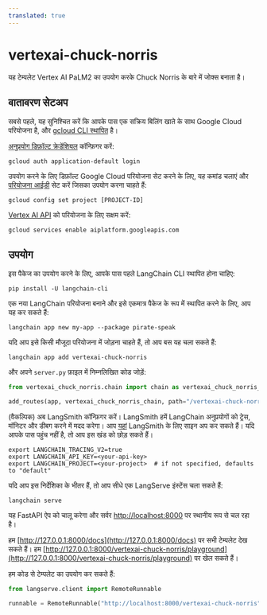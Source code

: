 ```yaml
---
translated: true
---
```


# vertexai-chuck-norris

यह टेम्पलेट Vertex AI PaLM2 का उपयोग करके Chuck Norris के बारे में जोक्स बनाता है।

## वातावरण सेटअप

सबसे पहले, यह सुनिश्चित करें कि आपके पास एक सक्रिय बिलिंग खाते के साथ Google Cloud परियोजना है, और [gcloud CLI स्थापित](https://cloud.google.com/sdk/docs/install) है।

[अनुप्रयोग डिफ़ॉल्ट क्रेडेंशियल](https://cloud.google.com/docs/authentication/provide-credentials-adc) कॉन्फ़िगर करें:

```shell
gcloud auth application-default login
```

उपयोग करने के लिए डिफ़ॉल्ट Google Cloud परियोजना सेट करने के लिए, यह कमांड चलाएं और [परियोजना आईडी](https://support.google.com/googleapi/answer/7014113?hl=en) सेट करें जिसका उपयोग करना चाहते हैं:

```shell
gcloud config set project [PROJECT-ID]
```

[Vertex AI API](https://console.cloud.google.com/apis/library/aiplatform.googleapis.com) को परियोजना के लिए सक्षम करें:

```shell
gcloud services enable aiplatform.googleapis.com
```

## उपयोग

इस पैकेज का उपयोग करने के लिए, आपके पास पहले LangChain CLI स्थापित होना चाहिए:

```shell
pip install -U langchain-cli
```

एक नया LangChain परियोजना बनाने और इसे एकमात्र पैकेज के रूप में स्थापित करने के लिए, आप यह कर सकते हैं:

```shell
langchain app new my-app --package pirate-speak
```

यदि आप इसे किसी मौजूदा परियोजना में जोड़ना चाहते हैं, तो आप बस यह चला सकते हैं:

```shell
langchain app add vertexai-chuck-norris
```

और अपने `server.py` फ़ाइल में निम्नलिखित कोड जोड़ें:

```python
from vertexai_chuck_norris.chain import chain as vertexai_chuck_norris_chain

add_routes(app, vertexai_chuck_norris_chain, path="/vertexai-chuck-norris")
```

(वैकल्पिक) अब LangSmith कॉन्फ़िगर करें।
LangSmith हमें LangChain अनुप्रयोगों को ट्रेस, मॉनिटर और डीबग करने में मदद करेगा।
आप [यहां](https://smith.langchain.com/) LangSmith के लिए साइन अप कर सकते हैं।
यदि आपके पास पहुंच नहीं है, तो आप इस खंड को छोड़ सकते हैं।

```shell
export LANGCHAIN_TRACING_V2=true
export LANGCHAIN_API_KEY=<your-api-key>
export LANGCHAIN_PROJECT=<your-project>  # if not specified, defaults to "default"
```

यदि आप इस निर्देशिका के भीतर हैं, तो आप सीधे एक LangServe इंस्टेंस चला सकते हैं:

```shell
langchain serve
```

यह FastAPI ऐप को चालू करेगा और सर्वर [http://localhost:8000](http://localhost:8000) पर स्थानीय रूप से चल रहा है।

हम [http://127.0.0.1:8000/docs](http://127.0.0.1:8000/docs) पर सभी टेम्पलेट देख सकते हैं।
हम [http://127.0.0.1:8000/vertexai-chuck-norris/playground](http://127.0.0.1:8000/vertexai-chuck-norris/playground) पर खेल सकते हैं।

हम कोड से टेम्पलेट का उपयोग कर सकते हैं:

```python
from langserve.client import RemoteRunnable

runnable = RemoteRunnable("http://localhost:8000/vertexai-chuck-norris")
```
